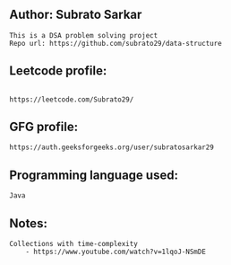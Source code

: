 Author: Subrato Sarkar
------------------------------

```
This is a DSA problem solving project
Repo url: https://github.com/subrato29/data-structure

````

Leetcode profile:
------------------------------

```

https://leetcode.com/Subrato29/

```

GFG profile:
------------------------------

```
https://auth.geeksforgeeks.org/user/subratosarkar29

```

Programming language used:
-------------------
```
Java

```

Notes:
-----------------------------------------
```
Collections with time-complexity
	- https://www.youtube.com/watch?v=1lqoJ-NSmDE

```